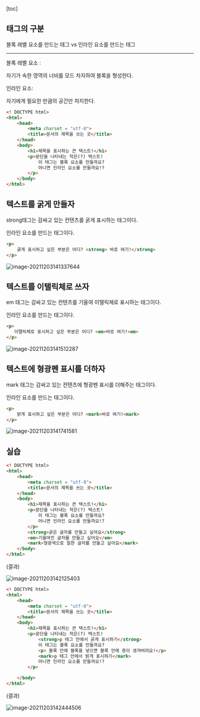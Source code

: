 [toc]



## 태그의 구분

블록 레벨 요소를 만드는 태그 vs 인라인 요소를 만드는 태그

---

블록 레벨 요소 : 

자기가 속한 영역의 너비를 모드 차지하여 블록을 형성한다.

인라인 요소:

자기에게 필요한 만큼의 공간만 차지한다. 



```html
<! DOCTYPE html>
<html>
    <head>
        <meta charset = "utf-8">
        <title>문서의 제목을 쓰는 곳</title>
    </head>
    <body>
        <h1>제목을 표시하는 큰 텍스트!</h1>
        <p>문단을 나타내는 작은(?) 텍스트!
            이 태그는 블록 요소를 만들까요?
            아니면 인라인 요소를 만들까요!?
        </p>
    </body>
</html>

```



## 텍스트를 굵게 만들자

strong태그는 감싸고 있는 컨텐츠를 굵게 표시하는 태그이다.

인라인 요소를 만드는 태그이다.

```html
<p>
    굵게 표시하고 싶은 부분은 어디? <strong> 바로 여기!</strong>
</p>
```

![image-20211203141337644](C:/Users/kazio/AppData/Roaming/Typora/typora-user-images/image-20211203141337644.png)



## 텍스트를 이탤릭체로 쓰자

em 태그는 감싸고 있는 컨텐츠를 기울여 이탤릭체로 표시하는 태그이다.

인라인 요소를 만드는 태그이다.

```html
<p>
   이탤릭체로 표시하고 싶은 부분은 어디? <em>바로 여기!<em> 
</p>
```

![image-20211203141512287](C:/Users/kazio/AppData/Roaming/Typora/typora-user-images/image-20211203141512287.png)



## 텍스트에 형광펜 표시를 더하자

mark 태그는 감싸고 있는 컨텐츠에 형광펜 표시를 더해주는 태그이다.

인라인 요소를 만드는 태그이다.

```html
<p>
    밝게 표시하고 싶은 부분은 어디? <mark>바로 여기!<mark>
</p>
```

![image-20211203141741581](C:/Users/kazio/AppData/Roaming/Typora/typora-user-images/image-20211203141741581.png)



## 실습

```html
<! DOCTYPE html>
<html>
    <head>
        <meta charset = "utf-8">
        <title>문서의 제목을 쓰는 곳</title>
    </head>
    <body>
        <h1>제목을 표시하는 큰 텍스트!</h1>
        <p>문단을 나타내는 작은(?) 텍스트!
            이 태그는 블록 요소를 만들까요?
            아니면 인라인 요소를 만들까요!?
        </p>
        <strong>굵은 글자를 만들고 싶어요</strong>
        <em>기울여진 글자를 만들고 싶어요</em>
        <mark>형광색으로 칠한 글자를 만들고 싶어요</mark>
    </body>
</html>

```

(결과)

![image-20211203142125403](C:/Users/kazio/AppData/Roaming/Typora/typora-user-images/image-20211203142125403.png)

```html
<! DOCTYPE html>
<html>
    <head>
        <meta charset = "utf-8">
        <title>문서의 제목을 쓰는 곳</title>
    </head>
    <body>
        <h1>제목을 표시하는 큰 텍스트!</h1>
        <p>문단을 나타내는 작은(?) 텍스트!
            <strong>p 태그 안에서 굵게 표시하기</strong>
            이 태그는 블록 요소를 만들까요?
            <p> 블록 안에 블록을 넣으면 블록 안에 층이 생겨버려요!</p>
            <mark>p 태그 안에서 밝게 표시하기</mark>
            아니면 인라인 요소를 만들까요!?
        </p>

    </body>
</html>
```

(결과)

![image-20211203142444506](C:/Users/kazio/AppData/Roaming/Typora/typora-user-images/image-20211203142444506.png)

 

